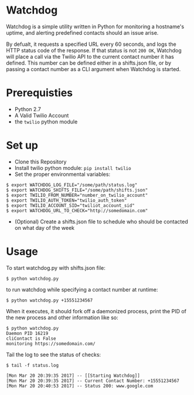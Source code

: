 # Watchdog
Watchdog is a simple utility written in Python for monitoring a hostname's uptime, and alerting predefined contacts should an issue arise.

By defualt, it requests a specified URL every 60 seconds, and logs the HTTP status code of the response. If that status is not `200 OK`, Watchdog will place a call via the Twilio API to the current contact number it has defined. This number can be defined either in a shifts.json file, or by passing a contact number as a CLI argument when Watchdog is started. 

# Prerequisties
- Python 2.7
- A Valid Twilio Account
- the `twilio` python module

# Set up
- Clone this Repository
- Install twilio python module: `pip install twilio`
- Set the proper environmental variables:
```
$ export WATCHDOG_LOG_FILE="/some/path/status.log"
$ export WATCHDOG_SHIFTS_FILE="/some/path/shifts.json"
$ export TWILIO_FROM_NUMBER="number_on_twilio_account"
$ export TWILIO_AUTH_TOKEN="twilio_auth_token"
$ export TWILIO_ACCOUNT_SID="twiliot_account_sid"
$ export WATCHDOG_URL_TO_CHECK="http://somedomain.com"
```
- (Optional) Create a shifts.json file to schedule who should be contacted on what day of the week

# Usage
To start watchdog.py with shifts.json file:

`$ python watchdog.py`

to run watchdog while specifying a contact number at runtime:

`$ python watchdog.py +15551234567`

When it executes, it should fork off a daemonized process, print the PID of the new process and other information like so:
```
$ python watchdog.py 
Daemon PID 16219
cliContact is False
monitoring https://somedomain.com/
```

Tail the log to see the status of checks:
```
$ tail -f status.log 

[Mon Mar 20 20:39:35 2017] -- [[Starting Watchdog]]
[Mon Mar 20 20:39:35 2017] -- Current Contact Number: +15551234567
[Mon Mar 20 20:40:53 2017] -- Status 200: www.google.com
```
